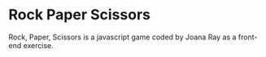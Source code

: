 # Rock Paper Scissors
 Rock, Paper, Scissors is a javascript game coded by Joana Ray as a front-end exercise.
